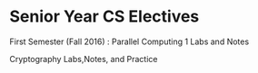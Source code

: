 # Senior Year CS Electives
First Semester (Fall 2016) :
Parallel Computing 1 Labs and Notes

Cryptography Labs,Notes, and Practice


